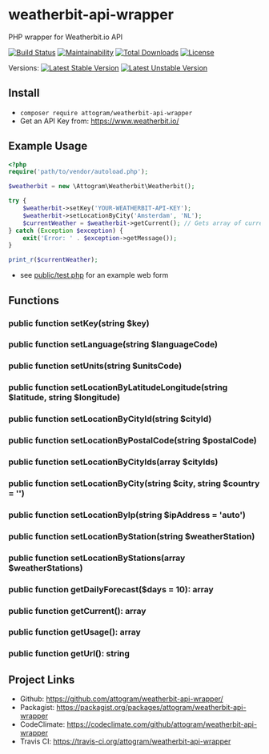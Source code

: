 # weatherbit-api-wrapper

PHP wrapper for Weatherbit.io API

[![Build Status](https://travis-ci.org/attogram/weatherbit-api-wrapper.svg?branch=master)](https://travis-ci.org/attogram/weatherbit-api-wrapper)
[![Maintainability](https://api.codeclimate.com/v1/badges/46de553afcad6cff3161/maintainability)](https://codeclimate.com/github/attogram/weatherbit-api-wrapper/maintainability)
[![Total Downloads](https://poser.pugx.org/attogram/weatherbit-api-wrapper/downloads)](https://packagist.org/packages/attogram/weatherbit-api-wrapper)
[![License](https://poser.pugx.org/attogram/weatherbit-api-wrapper/license)](https://packagist.org/packages/attogram/weatherbit-api-wrapper)

Versions:
[![Latest Stable Version](https://poser.pugx.org/attogram/weatherbit-api-wrapper/v/stable)](https://packagist.org/packages/attogram/weatherbit-api-wrapper)
[![Latest Unstable Version](https://poser.pugx.org/attogram/weatherbit-api-wrapper/v/unstable)](https://packagist.org/packages/attogram/weatherbit-api-wrapper)

## Install

* `composer require attogram/weatherbit-api-wrapper`
* Get an API Key from: <https://www.weatherbit.io/>

## Example Usage

```php
<?php
require('path/to/vendor/autoload.php');

$weatherbit = new \Attogram\Weatherbit\Weatherbit();

try {
    $weatherbit->setKey('YOUR-WEATHERBIT-API-KEY');
    $weatherbit->setLocationByCity('Amsterdam', 'NL');
    $currentWeather = $weatherbit->getCurrent(); // Gets array of current weather data
} catch (Exception $exception) {
    exit('Error: ' . $exception->getMessage());
}

print_r($currentWeather);
```

* see [public/test.php](public/weatherbit-example.php) for an example web form


## Functions

### public function setKey(string $key)

### public function setLanguage(string $languageCode)

### public function setUnits(string $unitsCode)

### public function setLocationByLatitudeLongitude(string $latitude, string $longitude)

### public function setLocationByCityId(string $cityId)

### public function setLocationByPostalCode(string $postalCode)

### public function setLocationByCityIds(array $cityIds)

### public function setLocationByCity(string $city, string $country = '')

### public function setLocationByIp(string $ipAddress = 'auto')

### public function setLocationByStation(string $weatherStation)

### public function setLocationByStations(array $weatherStations)

### public function getDailyForecast($days = 10): array

### public function getCurrent(): array

### public function getUsage(): array

### public function getUrl(): string

## Project Links

* Github: <https://github.com/attogram/weatherbit-api-wrapper/>
* Packagist: <https://packagist.org/packages/attogram/weatherbit-api-wrapper>
* CodeClimate: <https://codeclimate.com/github/attogram/weatherbit-api-wrapper>
* Travis CI: <https://travis-ci.org/attogram/weatherbit-api-wrapper>
